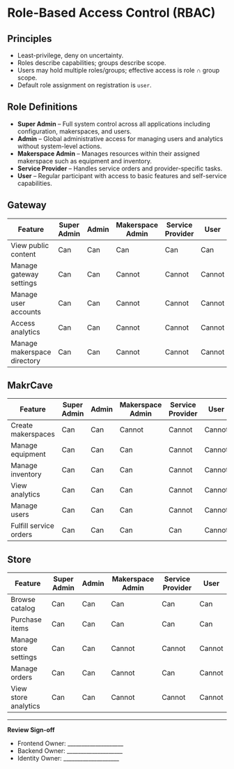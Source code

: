 # Role-Based Access Control (RBAC)

## Principles

- Least-privilege, deny on uncertainty.
- Roles describe capabilities; groups describe scope.
- Users may hold multiple roles/groups; effective access is role ∩ group scope.
- Default role assignment on registration is `user`.

## Role Definitions

- **Super Admin** – Full system control across all applications including configuration, makerspaces, and users.
- **Admin** – Global administrative access for managing users and analytics without system-level actions.
- **Makerspace Admin** – Manages resources within their assigned makerspace such as equipment and inventory.
- **Service Provider** – Handles service orders and provider-specific tasks.
- **User** – Regular participant with access to basic features and self-service capabilities.

## Gateway

| Feature | Super Admin | Admin | Makerspace Admin | Service Provider | User |
| --- | --- | --- | --- | --- | --- |
| View public content | Can | Can | Can | Can | Can |
| Manage gateway settings | Can | Can | Cannot | Cannot | Cannot |
| Manage user accounts | Can | Can | Cannot | Cannot | Cannot |
| Access analytics | Can | Can | Cannot | Cannot | Cannot |
| Manage makerspace directory | Can | Can | Cannot | Cannot | Cannot |

## MakrCave

| Feature | Super Admin | Admin | Makerspace Admin | Service Provider | User |
| --- | --- | --- | --- | --- | --- |
| Create makerspaces | Can | Can | Cannot | Cannot | Cannot |
| Manage equipment | Can | Can | Can | Cannot | Cannot |
| Manage inventory | Can | Can | Can | Cannot | Cannot |
| View analytics | Can | Can | Can | Cannot | Cannot |
| Manage users | Can | Can | Can | Cannot | Cannot |
| Fulfill service orders | Can | Can | Can | Can | Cannot |

## Store

| Feature | Super Admin | Admin | Makerspace Admin | Service Provider | User |
| --- | --- | --- | --- | --- | --- |
| Browse catalog | Can | Can | Can | Can | Can |
| Purchase items | Can | Can | Can | Can | Can |
| Manage store settings | Can | Can | Cannot | Cannot | Cannot |
| Manage orders | Can | Can | Cannot | Can | Cannot |
| View store analytics | Can | Can | Cannot | Cannot | Cannot |

---

**Review Sign-off**

- Frontend Owner: ____________________
- Backend Owner: ____________________
- Identity Owner: ____________________
